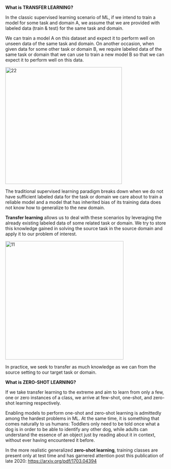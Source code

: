 **What is TRANSFER LEARNING?**

In the classic supervised learning scenario of ML, if we intend to train a model for some task and domain 
A, we assume that we are provided with labeled data (train & test) for the same task and domain. 

We can train a model A on this dataset and expect it to perform well on unseen data of the same task and domain. On another occasion, when given data for some other task or domain 
B, we require labeled data of the same task or domain that we can use to train a new model B  so that we can expect it to perform well on this data.

<img width="365" alt="22" src="https://github.com/user-attachments/assets/c4f41fec-2dc8-4bca-a7ed-85dc83024523" />

The traditional supervised learning paradigm breaks down when we do not have sufficient labeled data for the task or domain we care about to train a reliable model and a model that has inherited bias of its training data does not know how to generalize to the new domain. 

**Transfer learning** allows us to deal with these scenarios by leveraging the already existing labeled data of some related task or domain. We try to store this knowledge gained in solving the source task in the source domain and apply it to our problem of interest. 

<img width="370" alt="11" src="https://github.com/user-attachments/assets/43e3e9f7-0e6f-4685-b467-f1be32006608" />

In practice, we seek to transfer as much knowledge as we can from the source setting to our target task or domain. 


**What is ZERO-SHOT LEARNING?**

If we take transfer learning to the extreme and aim to learn from only a few, one or zero instances of a class, we arrive at few-shot, one-shot, and zero-shot learning respectively. 

Enabling models to perform one-shot and zero-shot learning is admittedly among the hardest problems in ML. At the same time, it is something that comes naturally to us humans: Toddlers only need to be told once what a dog is in order to be able to identify any other dog, while adults can understand the essence of an object just by reading about it in context, without ever having encountered it before.

In the more realistic generalized **zero-shot learning**, training classes are present only at test time and has garnered attention post this publication of late 2020:
https://arxiv.org/pdf/1703.04394


